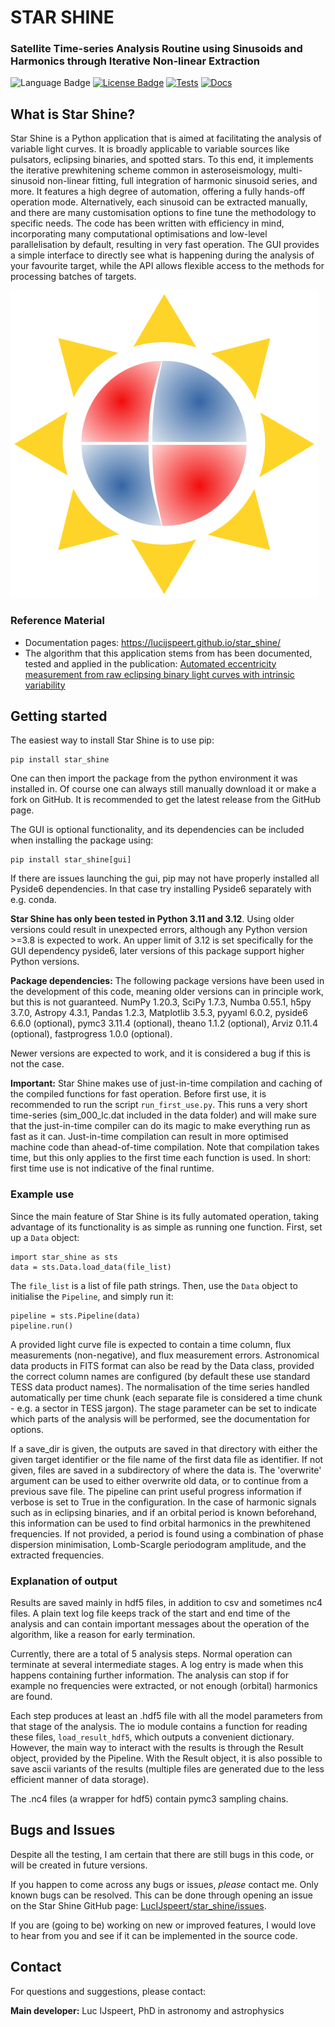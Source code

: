 # STAR SHINE
### Satellite Time-series Analysis Routine using Sinusoids and Harmonics through Iterative Non-linear Extraction


![Language Badge](https://img.shields.io/badge/Language-Python-blue.svg)
<a href="./LICENCE.md"><img src="https://img.shields.io/badge/License-GPLv3-blue.svg" alt="License Badge"/></a>
[![Tests](https://github.com/LucIJspeert/star_shine/actions/workflows/tests.yaml/badge.svg)](https://github.com/LucIJspeert/star_shine/actions/workflows/tests.yaml)
[![Docs](https://img.shields.io/badge/docs-online-blue.svg)](https://lucijspeert.github.io/star_shine/)

[//]: # (<a href="https://github.com/LucIJspeert/star_shine/blob/master/LICENCE.md"><img src="https://img.shields.io/github/license/LucIJspeert/star_shine" alt="License Badge"/></a>)

[//]: # (make the badges dynamic...)

## What is Star Shine?
Star Shine is a Python application that is aimed at facilitating the analysis of variable light curves. 
It is broadly applicable to variable sources like pulsators, eclipsing binaries, and spotted stars. 
To this end, it implements the iterative prewhitening scheme common in asteroseismology, multi-sinusoid non-linear 
fitting, full integration of harmonic sinusoid series, and more. 
It features a high degree of automation, offering a fully hands-off operation mode. 
Alternatively, each sinusoid can be extracted manually, and there are many customisation options to fine tune the 
methodology to specific needs. 
The code has been written with efficiency in mind, incorporating many computational optimisations and low-level 
parallelisation by default, resulting in very fast operation. 
The GUI provides a simple interface to directly see what is happening during the analysis of your favourite target, 
while the API allows flexible access to the methods for processing batches of targets.

![Star Shine logo](star_shine/data/images/Star_Shine_transparent.png?raw=true)

### Reference Material

* Documentation pages: https://lucijspeert.github.io/star_shine/
* The algorithm that this application stems from has been documented, tested and applied in the publication: 
[Automated eccentricity measurement from raw eclipsing binary light curves with intrinsic variability](https://ui.adsabs.harvard.edu/abs/2024arXiv240206084I/abstract)

## Getting started

The easiest way to install Star Shine is to use pip:

    pip install star_shine

One can then import the package from the python environment it was installed in. 
Of course one can always still manually download it or make a fork on GitHub. 
It is recommended to get the latest release from the GitHub page. 

The GUI is optional functionality, and its dependencies can be included when installing the package using:

    pip install star_shine[gui]

If there are issues launching the gui, pip may not have properly installed all Pyside6 dependencies. In that case try 
installing Pyside6 separately with e.g. conda.

**Star Shine has only been tested in Python 3.11 and 3.12**. 
Using older versions could result in unexpected errors, although any Python version >=3.8 is expected to work. 
An upper limit of 3.12 is set specifically for the GUI dependency pyside6, later versions of this package support 
higher Python versions.

**Package dependencies:** The following package versions have been used in the development of this code, 
meaning older versions can in principle work, but this is not guaranteed. NumPy 1.20.3, SciPy 1.7.3, Numba 0.55.1, 
h5py 3.7.0, Astropy 4.3.1, Pandas 1.2.3, Matplotlib 3.5.3, pyyaml 6.0.2, pyside6 6.6.0 (optional), 
pymc3 3.11.4 (optional), theano 1.1.2 (optional), Arviz 0.11.4 (optional), fastprogress 1.0.0 (optional).

Newer versions are expected to work, and it is considered a bug if this is not the case.

**Important:** Star Shine makes use of just-in-time compilation and caching of the compiled functions for fast operation.
Before first use, it is recommended to run the script `run_first_use.py`. This runs a very short time-series 
(sim_000_lc.dat included in the data folder) and will make sure that the just-in-time compiler can do its magic to 
make everything run as fast as it can. Just-in-time compilation can result in more optimised machine code than 
ahead-of-time compilation. Note that compilation takes time, but this only applies to the first time each function is 
used. In short: first time use is not indicative of the final runtime.


### Example use

Since the main feature of Star Shine is its fully automated operation, taking advantage of its functionality is 
as simple as running one function. First, set up a `Data` object:

    import star_shine as sts
    data = sts.Data.load_data(file_list)

The `file_list` is a list of file path strings. 
Then, use the `Data` object to initialise the `Pipeline`, and simply run it:

    pipeline = sts.Pipeline(data)
    pipeline.run()

A provided light curve file is expected to contain a time column, flux measurements (non-negative), and flux 
measurement errors. Astronomical data products in FITS format can also be read by the Data class, provided the 
correct column names are configured (by default these use standard TESS data product names). The normalisation of the 
time series handled automatically per time chunk (each separate file is considered a time chunk - e.g. a sector in 
TESS jargon). The stage parameter can be set to indicate which parts of the analysis will be performed, see the 
documentation for options.

If a save_dir is given, the outputs are saved in that directory with either the given target identifier or the file 
name of the first data file as identifier. If not given, files are saved in a subdirectory of where the data is.
The 'overwrite' argument can be used to either overwrite old data, or to continue from a previous save file. 
The pipeline can print useful progress information if verbose is set to True in the configuration. In the case of 
harmonic signals such as in eclipsing binaries, and if an orbital period is known beforehand, this information can be 
used to find orbital harmonics in the prewhitened frequencies. If not provided, a period is found using a 
combination of phase dispersion minimisation, Lomb-Scargle periodogram amplitude, and the extracted frequencies.


### Explanation of output

Results are saved mainly in hdf5 files, in addition to csv and sometimes nc4 files. A plain text log file keeps track 
of the start and end time of the analysis and can contain important messages about the operation of the algorithm, 
like a reason for early termination.

Currently, there are a total of 5 analysis steps. Normal operation can terminate at several intermediate stages. 
A log entry is made when this happens containing further information. The analysis can stop if for example no 
frequencies were extracted, or not enough (orbital) harmonics are found.

Each step produces at least an .hdf5 file with all the model parameters from that stage of the analysis. 
The io module contains a function for reading these files, `load_result_hdf5`, which outputs a convenient 
dictionary. However, the main way to interact with the results is through the Result object, provided by the Pipeline.
With the Result object, it is also possible to save ascii variants of the results (multiple files are generated due
to the less efficient manner of data storage).

The .nc4 files (a wrapper for hdf5) contain pymc3 sampling chains.


## Bugs and Issues

Despite all the testing, I am certain that there are still bugs in this code, or will be created in future versions. 

If you happen to come across any bugs or issues, *please* contact me. Only known bugs can be resolved.
This can be done through opening an issue on the Star Shine GitHub page: 
[LucIJspeert/star_shine/issues](https://github.com/LucIJspeert/star_shineshine/issues).

If you are (going to be) working on new or improved features, I would love to hear from you and see if it can be 
implemented in the source code.


## Contact

For questions and suggestions, please contact:

**Main developer:** Luc IJspeert, PhD in astronomy and astrophysics
